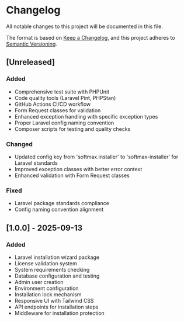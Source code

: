 # Changelog

All notable changes to this project will be documented in this file.

The format is based on [Keep a Changelog](https://keepachangelog.com/en/1.0.0/),
and this project adheres to [Semantic Versioning](https://semver.org/spec/v2.0.0.html).

## [Unreleased]

### Added
- Comprehensive test suite with PHPUnit
- Code quality tools (Laravel Pint, PHPStan)
- GitHub Actions CI/CD workflow
- Form Request classes for validation
- Enhanced exception handling with specific exception types
- Proper Laravel config naming convention
- Composer scripts for testing and quality checks

### Changed
- Updated config key from 'softmax.installer' to 'softmax-installer' for Laravel standards
- Improved exception classes with better error context
- Enhanced validation with Form Request classes

### Fixed
- Laravel package standards compliance
- Config naming convention alignment

## [1.0.0] - 2025-09-13

### Added
- Laravel installation wizard package
- License validation system
- System requirements checking
- Database configuration and testing
- Admin user creation
- Environment configuration
- Installation lock mechanism
- Responsive UI with Tailwind CSS
- API endpoints for installation steps
- Middleware for installation protection